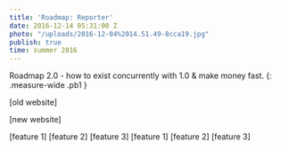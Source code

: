 ```yaml
---
title: 'Roadmap: Reporter'
date: 2016-12-14 05:31:00 Z
photo: "/uploads/2016-12-04%2014.51.49-8cca19.jpg"
publish: true
time: summer 2016
---
```


Roadmap 2.0 - how to exist concurrently with 1.0 & make money fast.
{: .measure-wide .pb1 }

[old website]

[new website]


[feature 1]
[feature 2]
[feature 3]
[feature 1]
[feature 2]
[feature 3]
